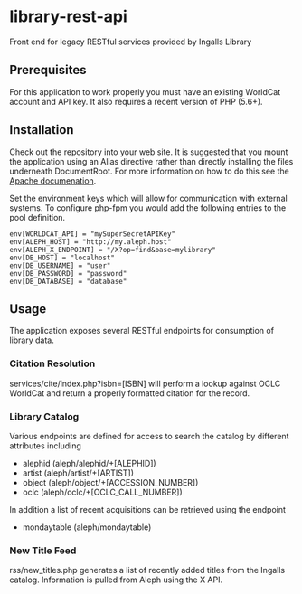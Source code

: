 # library-rest-api
Front end for legacy RESTful services provided by Ingalls Library

## Prerequisites
For this application to work properly you must have an existing WorldCat account and API key. It also requires a recent version of PHP (5.6+).

## Installation
Check out the repository into your web site. It is suggested that you mount the application using an Alias directive rather than directly installing the files underneath DocumentRoot. For more information on how to do this see the [Apache documenation](https://httpd.apache.org/docs/2.4/mod/mod_alias.html).

Set the environment keys which will allow for communication with external systems. To configure php-fpm you would add the following entries to the pool definition.

```
env[WORLDCAT_API] = "mySuperSecretAPIKey"
env[ALEPH_HOST] = "http://my.aleph.host"
env[ALEPH_X_ENDPOINT] = "/X?op=find&base=mylibrary"
env[DB_HOST] = "localhost"
env[DB_USERNAME] = "user"
env[DB_PASSWORD] = "password"
env[DB_DATABASE] = "database"
```

## Usage
The application exposes several RESTful endpoints for consumption of library data.

### Citation Resolution
services/cite/index.php?isbn=[ISBN] will perform a lookup against OCLC WorldCat and return a properly formatted citation for the record.

### Library Catalog
Various endpoints are defined for access to search the catalog by different attributes including
- alephid (aleph/alephid/+[ALEPHID])
- artist (aleph/artist/+[ARTIST])
- object (aleph/object/+[ACCESSION_NUMBER])
- oclc (aleph/oclc/+[OCLC_CALL_NUMBER])

In addition a list of recent acquisitions can be retrieved using the endpoint
- mondaytable (aleph/mondaytable)

### New Title Feed
rss/new_titles.php generates a list of recently added titles from the Ingalls catalog. Information is pulled from Aleph using the X API.
